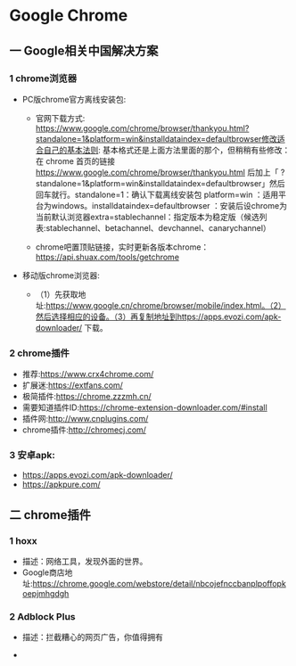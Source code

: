 # Google Chrome
## 一 Google相关中国解决方案

### 1 chrome浏览器

- PC版chrome官方离线安装包:
  - 官网下载方式: https://www.google.com/chrome/browser/thankyou.html?standalone=1&platform=win&installdataindex=defaultbrowser修改适合自己的基本法则:
    基本格式还是上面方法里面的那个，但稍稍有些修改：在 chrome 首页的链接 https://www.google.com/chrome/browser/thankyou.html 后加上「 ?standalone=1&platform=win&installdataindex=defaultbrowser」然后回车就行。standalone=1：确认下载离线安装包 platform=win ：适用平台为windows。installdataindex=defaultbrowser ：安装后设chrome为当前默认浏览器extra=stablechannel：指定版本为稳定版（候选列表:stablechannel、betachannel、devchannel、canarychannel）

  - chrome吧置顶贴链接，实时更新各版本chrome：https://api.shuax.com/tools/getchrome

- 移动版chrome浏览器:
  - （1）先获取地址:https://www.google.cn/chrome/browser/mobile/index.html。（2）然后选择相应的设备。（3）再复制地址到https://apps.evozi.com/apk-downloader/ 下载。

### 2 chrome插件
- 推荐:https://www.crx4chrome.com/
- 扩展迷:https://extfans.com/
- 极简插件:https://chrome.zzzmh.cn/
- 需要知道插件ID:https://chrome-extension-downloader.com/#install
- 插件网:http://www.cnplugins.com/
- chrome插件:http://chromecj.com/

### 3 安卓apk:

- https://apps.evozi.com/apk-downloader/
- https://apkpure.com/



## 二 chrome插件

### 1 hoxx
- 描述：网络工具，发现外面的世界。
- Google商店地址:https://chrome.google.com/webstore/detail/nbcojefnccbanplpoffopkoepjmhgdgh

### 2 Adblock Plus

- 描述：拦截糟心的网页广告，你值得拥有

- 